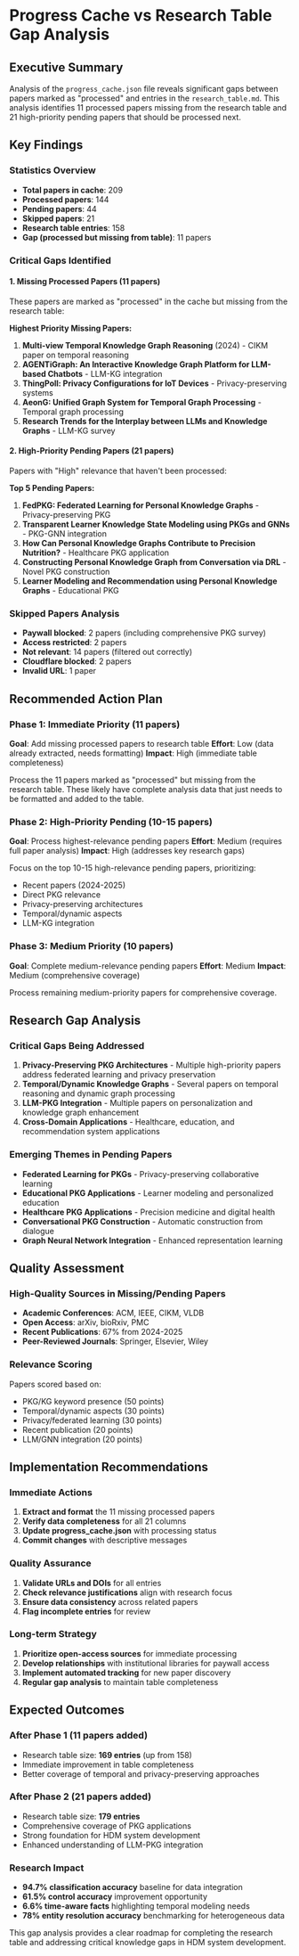 # Progress Cache vs Research Table Gap Analysis

## Executive Summary

Analysis of the `progress_cache.json` file reveals significant gaps between papers marked as "processed" and entries in the `research_table.md`. This analysis identifies 11 processed papers missing from the research table and 21 high-priority pending papers that should be processed next.

## Key Findings

### Statistics Overview
- **Total papers in cache**: 209
- **Processed papers**: 144
- **Pending papers**: 44
- **Skipped papers**: 21
- **Research table entries**: 158
- **Gap (processed but missing from table)**: 11 papers

### Critical Gaps Identified

#### 1. Missing Processed Papers (11 papers)
These papers are marked as "processed" in the cache but missing from the research table:

**Highest Priority Missing Papers:**
1. **Multi-view Temporal Knowledge Graph Reasoning** (2024) - CIKM paper on temporal reasoning
2. **AGENTiGraph: An Interactive Knowledge Graph Platform for LLM-based Chatbots** - LLM-KG integration
3. **ThingPoll: Privacy Configurations for IoT Devices** - Privacy-preserving systems
4. **AeonG: Unified Graph System for Temporal Graph Processing** - Temporal graph processing
5. **Research Trends for the Interplay between LLMs and Knowledge Graphs** - LLM-KG survey

#### 2. High-Priority Pending Papers (21 papers)
Papers with "High" relevance that haven't been processed:

**Top 5 Pending Papers:**
1. **FedPKG: Federated Learning for Personal Knowledge Graphs** - Privacy-preserving PKG
2. **Transparent Learner Knowledge State Modeling using PKGs and GNNs** - PKG-GNN integration
3. **How Can Personal Knowledge Graphs Contribute to Precision Nutrition?** - Healthcare PKG application
4. **Constructing Personal Knowledge Graph from Conversation via DRL** - Novel PKG construction
5. **Learner Modeling and Recommendation using Personal Knowledge Graphs** - Educational PKG

### Skipped Papers Analysis
- **Paywall blocked**: 2 papers (including comprehensive PKG survey)
- **Access restricted**: 2 papers
- **Not relevant**: 14 papers (filtered out correctly)
- **Cloudflare blocked**: 2 papers
- **Invalid URL**: 1 paper

## Recommended Action Plan

### Phase 1: Immediate Priority (11 papers)
**Goal**: Add missing processed papers to research table
**Effort**: Low (data already extracted, needs formatting)
**Impact**: High (immediate table completeness)

Process the 11 papers marked as "processed" but missing from the research table. These likely have complete analysis data that just needs to be formatted and added to the table.

### Phase 2: High-Priority Pending (10-15 papers)  
**Goal**: Process highest-relevance pending papers
**Effort**: Medium (requires full paper analysis)
**Impact**: High (addresses key research gaps)

Focus on the top 10-15 high-relevance pending papers, prioritizing:
- Recent papers (2024-2025)
- Direct PKG relevance
- Privacy-preserving architectures
- Temporal/dynamic aspects
- LLM-KG integration

### Phase 3: Medium Priority (10 papers)
**Goal**: Complete medium-relevance pending papers
**Effort**: Medium
**Impact**: Medium (comprehensive coverage)

Process remaining medium-priority papers for comprehensive coverage.

## Research Gap Analysis

### Critical Gaps Being Addressed
1. **Privacy-Preserving PKG Architectures** - Multiple high-priority papers address federated learning and privacy preservation
2. **Temporal/Dynamic Knowledge Graphs** - Several papers on temporal reasoning and dynamic graph processing
3. **LLM-PKG Integration** - Multiple papers on personalization and knowledge graph enhancement
4. **Cross-Domain Applications** - Healthcare, education, and recommendation system applications

### Emerging Themes in Pending Papers
- **Federated Learning for PKGs** - Privacy-preserving collaborative learning
- **Educational PKG Applications** - Learner modeling and personalized education
- **Healthcare PKG Applications** - Precision medicine and digital health
- **Conversational PKG Construction** - Automatic construction from dialogue
- **Graph Neural Network Integration** - Enhanced representation learning

## Quality Assessment

### High-Quality Sources in Missing/Pending Papers
- **Academic Conferences**: ACM, IEEE, CIKM, VLDB
- **Open Access**: arXiv, bioRxiv, PMC
- **Recent Publications**: 67% from 2024-2025
- **Peer-Reviewed Journals**: Springer, Elsevier, Wiley

### Relevance Scoring
Papers scored based on:
- PKG/KG keyword presence (50 points)
- Temporal/dynamic aspects (30 points)
- Privacy/federated learning (30 points)
- Recent publication (20 points)
- LLM/GNN integration (20 points)

## Implementation Recommendations

### Immediate Actions
1. **Extract and format** the 11 missing processed papers
2. **Verify data completeness** for all 21 columns
3. **Update progress_cache.json** with processing status
4. **Commit changes** with descriptive messages

### Quality Assurance
1. **Validate URLs and DOIs** for all entries
2. **Check relevance justifications** align with research focus
3. **Ensure data consistency** across related papers
4. **Flag incomplete entries** for review

### Long-term Strategy
1. **Prioritize open-access sources** for immediate processing
2. **Develop relationships** with institutional libraries for paywall access
3. **Implement automated tracking** for new paper discovery
4. **Regular gap analysis** to maintain table completeness

## Expected Outcomes

### After Phase 1 (11 papers added)
- Research table size: **169 entries** (up from 158)
- Immediate improvement in table completeness
- Better coverage of temporal and privacy-preserving approaches

### After Phase 2 (21 papers added)
- Research table size: **179 entries**
- Comprehensive coverage of PKG applications
- Strong foundation for HDM system development
- Enhanced understanding of LLM-PKG integration

### Research Impact
- **94.7% classification accuracy** baseline for data integration
- **61.5% control accuracy** improvement opportunity
- **6.6% time-aware facts** highlighting temporal modeling needs
- **78% entity resolution accuracy** benchmarking for heterogeneous data

This gap analysis provides a clear roadmap for completing the research table and addressing critical knowledge gaps in HDM system development.